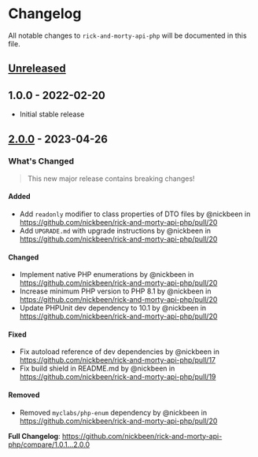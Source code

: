 # Changelog

All notable changes to `rick-and-morty-api-php` will be documented in this file.

## [Unreleased](https://github.com/nickbeen/rick-and-morty-api-php/compare/2.0.0...HEAD)

## 1.0.0 - 2022-02-20

- Initial stable release

## [2.0.0](https://github.com/nickbeen/rick-and-morty-api-php/compare/v1.0.0...2.0.0) - 2023-04-26

<!-- Release notes generated using configuration in .github/release.yml at main -->
### What's Changed

> This new major release contains breaking changes!

#### Added

- Add `readonly` modifier to class properties of DTO files by @nickbeen in https://github.com/nickbeen/rick-and-morty-api-php/pull/20
- Add `UPGRADE.md` with upgrade instructions by @nickbeen in https://github.com/nickbeen/rick-and-morty-api-php/pull/20

#### Changed

- Implement native PHP enumerations by @nickbeen in https://github.com/nickbeen/rick-and-morty-api-php/pull/20
- Increase minimum PHP version to PHP 8.1 by @nickbeen in https://github.com/nickbeen/rick-and-morty-api-php/pull/20
- Update PHPUnit dev dependency to 10.1 by @nickbeen in https://github.com/nickbeen/rick-and-morty-api-php/pull/20

#### Fixed

- Fix autoload reference of dev dependencies by @nickbeen in https://github.com/nickbeen/rick-and-morty-api-php/pull/17
- Fix build shield in README.md by @nickbeen in https://github.com/nickbeen/rick-and-morty-api-php/pull/19

#### Removed

- Removed `myclabs/php-enum` dependency by @nickbeen in https://github.com/nickbeen/rick-and-morty-api-php/pull/20

**Full Changelog**: https://github.com/nickbeen/rick-and-morty-api-php/compare/1.0.1...2.0.0
